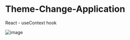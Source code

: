 # Theme-Change-Application
React - useContext hook

![image](https://github.com/RuwanthiLakshika/Theme-Change-Application/assets/125971277/0e88020d-6cdc-47d9-9d91-18e0b643eeee)


